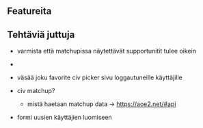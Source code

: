 ## Featureita

## Tehtäviä juttuja

- varmista että matchupissa näytettävät supportunitit tulee oikein
-
- väsää joku favorite civ picker sivu loggautuneille käyttäjille

- civ matchup?

  - mistä haetaan matchup data -> https://aoe2.net/#api

- formi uusien käyttäjien luomiseen
